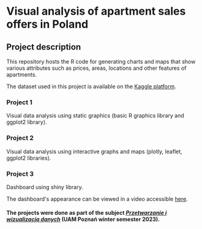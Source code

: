 # Visual analysis of apartment sales offers in Poland

## Project description

This repository hosts the R code for generating charts and maps that show various attributes such as prices, areas, locations and other features of apartments.

The dataset used in this project is available on the [Kaggle platform](https://www.kaggle.com/datasets/krzysztofjamroz/apartment-prices-in-poland).

### Project 1
Visual data analysis using static graphics (basic R graphics library and ggplot2 library).

### Project 2
Visual data analysis using interactive graphs and maps (plotly, leaflet, ggplot2 libraries).

### Project 3
Dashboard using shiny library.

The dashboard's appearance can be viewed in a video accessible [here](https://drive.google.com/file/d/1-A21mpCnYJyAhpEc6sc-tjHRKNf7ORcD/view).

#### The projects were done as part of the subject [*Przetwarzanie i wizualizacja danych*](https://drizzt.home.amu.edu.pl/images/PWD/Lab.html) (UAM Poznań winter semester 2023).

